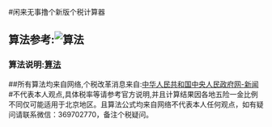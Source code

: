 #闲来无事撸个新版个税计算器 
## 算法参考:![算法](https://ss2.baidu.com/6ONYsjip0QIZ8tyhnq/it/u=2671716842,4068438448&fm=173&app=25&f=JPEG?w=640&h=2556&s=C550C53287F44C235E5540D80300C0B2) 
### 算法说明:[算法](https://baijiahao.baidu.com/s?id=1604754405781050694&wfr=spider&for=pc) 
##所有算法均来自网络,个税改革消息来自:[中华人民共和国中央人民政府网-新闻](http://www.gov.cn/xinwen/2018-09/08/content_5320253.htm) 
#不代表本人观点,具体税率等请参考官方说明,并且计算结果因各地五险一金比例不同仅可能适用于北京地区。且算法公式均来自网络不代表本人任何观点，如有疑问请联系微信：369702770，备注个税疑问。